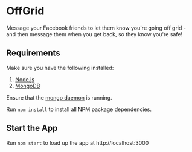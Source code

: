 # OffGrid

Message your Facebook friends to let them know you're going off grid - and then message them when you get back, so they know you're safe!

## Requirements

Make sure you have the following installed:

  1. [Node.js](https://nodejs.org/en/download/)
  2. [MongoDB](https://docs.mongodb.com/manual/installation/)

Ensure that the [mongo daemon](https://docs.mongodb.com/manual/tutorial/manage-mongodb-processes/) is running.

Run `npm install` to install all NPM package dependencies.

## Start the App
Run `npm start` to load up the app at http://localhost:3000
